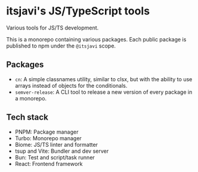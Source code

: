 # itsjavi's JS/TypeScript tools

Various tools for JS/TS development.

This is a monorepo containing various packages.
Each public package is published to npm under the `@itsjavi` scope.

## Packages

- `cn`: A simple classnames utility, similar to clsx, but with the ability to use arrays instead of objects 
for the conditionals.
- `semver-release`: A CLI tool to release a new version of every package in a monorepo.

## Tech stack

- PNPM: Package manager
- Turbo: Monorepo manager
- Biome: JS/TS linter and formatter
- tsup and Vite: Bundler and dev server
- Bun: Test and script/task runner
- React: Frontend framework
